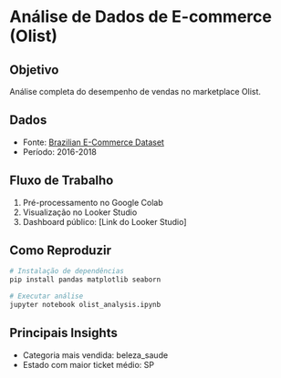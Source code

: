 # Análise de Dados de E-commerce (Olist)

## Objetivo
Análise completa do desempenho de vendas no marketplace Olist.

## Dados
- Fonte: [Brazilian E-Commerce Dataset](https://www.kaggle.com/datasets/olistbr/brazilian-ecommerce)
- Período: 2016-2018

## Fluxo de Trabalho
1. Pré-processamento no Google Colab
2. Visualização no Looker Studio
3. Dashboard público: [Link do Looker Studio]

## Como Reproduzir
```python
# Instalação de dependências
pip install pandas matplotlib seaborn

# Executar análise
jupyter notebook olist_analysis.ipynb
```

## Principais Insights
- Categoria mais vendida: beleza_saude
- Estado com maior ticket médio: SP
